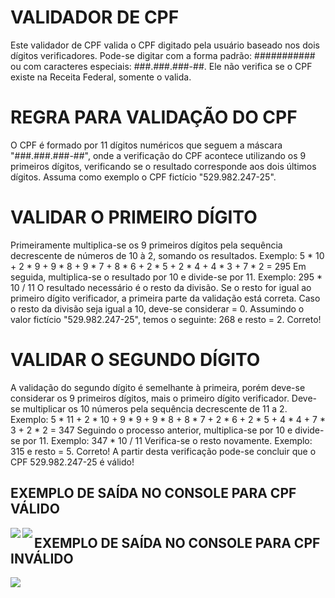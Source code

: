 # VALIDADOR DE CPF
Este validador de CPF valida o CPF digitado pela usuário baseado nos dois dígitos verificadores. Pode-se digitar com a forma padrão:
########### ou com caracteres especiais: ###.###.###-##. Ele não verifica se o CPF existe na Receita Federal, somente o valida.

# REGRA PARA VALIDAÇÃO DO CPF
O CPF é formado por 11 dígitos numéricos que seguem a máscara "###.###.###-##", onde a verificação
do CPF acontece utilizando os 9 primeiros dígitos, verificando se o resultado corresponde aos dois
últimos dígitos. Assuma como exemplo o CPF fictício "529.982.247-25".

# VALIDAR O PRIMEIRO DÍGITO
Primeiramente multiplica-se os 9 primeiros dígitos pela sequência decrescente de números de 10 à 2,
somando os resultados. Exemplo: 5 * 10 + 2 * 9 + 9 * 8 + 9 * 7 + 8 * 6 + 2 * 5 + 2 * 4 + 4 * 3 + 7 * 2 = 295
Em seguida, multiplica-se o resultado por 10 e divide-se por 11. Exemplo: 295 * 10 / 11
O resultado necessário é o resto da divisão. Se o resto for igual ao primeiro dígito verificador, a primeira
parte da validação está correta. Caso o resto da divisão seja igual a 10, deve-se considerar = 0.
Assumindo o valor fictício "529.982.247-25", temos o seguinte: 268 e resto = 2. Correto!

# VALIDAR O SEGUNDO DÍGITO
A validação do segundo dígito é semelhante à primeira, porém deve-se considerar os 9 primeiros dígitos,
mais o primeiro dígito verificador. Deve-se multiplicar os 10 números pela sequência decrescente de 11 a
2. Exemplo: 5 * 11 + 2 * 10 + 9 * 9 + 9 * 8 + 8 * 7 + 2 * 6 + 2 * 5 + 4 * 4 + 7 * 3 + 2 * 2 = 347
Seguindo o processo anterior, multiplica-se por 10 e divide-se por 11. Exemplo: 347 * 10 / 11
Verifica-se o resto novamente. Exemplo: 315 e resto = 5. Correto!
A partir desta verificação pode-se concluir que o CPF 529.982.247-25 é válido!

## EXEMPLO DE SAÍDA NO CONSOLE PARA CPF VÁLIDO
<img align="left" src="https://imgur.com/a/QF7beKf"/>
<img align="left" src="https://imgur.com/a/GGvG3jA"/>

## EXEMPLO DE SAÍDA NO CONSOLE PARA CPF INVÁLIDO
<img align="https://imgur.com/a/79wtOG1"/>
<img align="left" src="https://imgur.com/a/4piNtaC"/>



